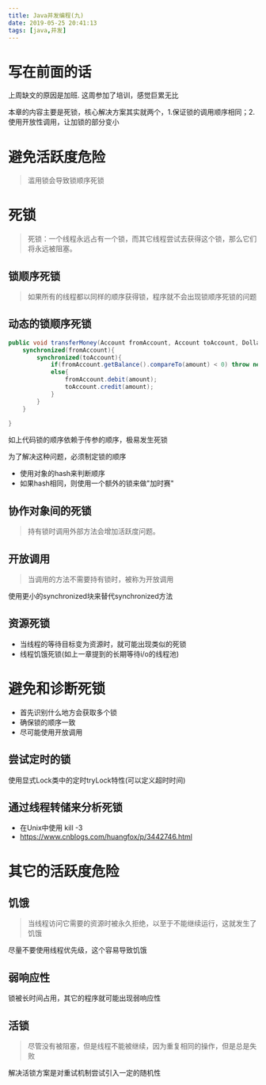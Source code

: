 ```yaml
---
title: Java并发编程(九)
date: 2019-05-25 20:41:13
tags: [java,并发]
---
```


# 写在前面的话

上周缺文的原因是加班. 这周参加了培训，感觉巨累无比

本章的内容主要是死锁，核心解决方案其实就两个，1.保证锁的调用顺序相同；2.使用开放性调用，让加锁的部分变小

# 避免活跃度危险

> 滥用锁会导致锁顺序死锁

# 死锁

> 死锁：一个线程永远占有一个锁，而其它线程尝试去获得这个锁，那么它们将永远被阻塞。

## 锁顺序死锁

> 如果所有的线程都以同样的顺序获得锁，程序就不会出现锁顺序死锁的问题

## 动态的锁顺序死锁

```java
public void transferMoney(Account fromAccount, Account toAccount, DollarAmount amount) throws InsufficientFundsException {
    synchronized(fromAccount){
        synchronized(toAccount){
            if(fromAccount.getBalance().compareTo(amount) < 0) throw new InsufficientFundsException();
            else{
                fromAccount.debit(amount);
                toAccount.credit(amount);
            }
        }
    }
    
}
```

如上代码锁的顺序依赖于传参的顺序，极易发生死锁

为了解决这种问题，必须制定锁的顺序

- 使用对象的hash来判断顺序
- 如果hash相同，则使用一个额外的锁来做"加时赛"

## 协作对象间的死锁

> 持有锁时调用外部方法会增加活跃度问题。

## 开放调用

> 当调用的方法不需要持有锁时，被称为开放调用

使用更小的synchronized块来替代synchronized方法

## 资源死锁

- 当线程的等待目标变为资源时，就可能出现类似的死锁
- 线程饥饿死锁(如上一章提到的长期等待i/o的线程池)


# 避免和诊断死锁

- 首先识别什么地方会获取多个锁
- 确保锁的顺序一致
- 尽可能使用开放调用

## 尝试定时的锁

使用显式Lock类中的定时tryLock特性(可以定义超时时间)


## 通过线程转储来分析死锁

- 在Unix中使用 kill -3 <pid>
- https://www.cnblogs.com/huangfox/p/3442746.html


# 其它的活跃度危险

## 饥饿

> 当线程访问它需要的资源时被永久拒绝，以至于不能继续运行，这就发生了饥饿

尽量不要使用线程优先级，这个容易导致饥饿

## 弱响应性

锁被长时间占用，其它的程序就可能出现弱响应性

## 活锁

> 尽管没有被阻塞，但是线程不能被继续，因为重复相同的操作，但是总是失败

解决活锁方案是对重试机制尝试引入一定的随机性


